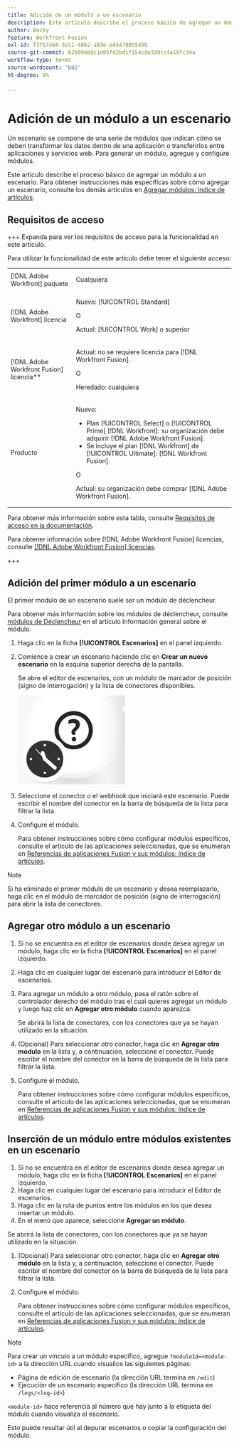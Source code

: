 ```yaml
---
title: Adición de un módulo a un escenario
description: Este artículo describe el proceso básico de agregar un módulo a un escenario.
author: Becky
feature: Workfront Fusion
exl-id: f3757468-3e11-4862-a83e-ed447805545b
source-git-commit: 62b09469c1d85fd2bd1f154cde339cc4a10fc34a
workflow-type: tm+mt
source-wordcount: '682'
ht-degree: 8%

---
```


# Adición de un módulo a un escenario

Un escenario se compone de una serie de módulos que indican cómo se deben transformar los datos dentro de una aplicación o transferirlos entre aplicaciones y servicios web. Para generar un módulo, agregue y configure módulos.

Este artículo describe el proceso básico de agregar un módulo a un escenario. Para obtener instrucciones más específicas sobre cómo agregar un escenario, consulte los demás artículos en [Agregar módulos: índice de artículos](/help/workfront-fusion/create-scenarios/add-modules/add-modules-toc.md).

## Requisitos de acceso

+++ Expanda para ver los requisitos de acceso para la funcionalidad en este artículo.

Para utilizar la funcionalidad de este artículo debe tener el siguiente acceso:

<table style="table-layout:auto">
 <col> 
 <col> 
 <tbody> 
  <tr> 
   <td role="rowheader">[!DNL Adobe Workfront] paquete</td> 
   <td> <p>Cualquiera</p> </td> 
  </tr> 
  <tr data-mc-conditions=""> 
   <td role="rowheader">[!DNL Adobe Workfront] licencia</td> 
   <td> <p>Nuevo: [!UICONTROL Standard]</p><p>O</p><p>Actual: [!UICONTROL Work] o superior</p> </td> 
  </tr> 
  <tr> 
   <td role="rowheader">[!DNL Adobe Workfront Fusion] licencia**</td> 
   <td>
   <p>Actual: no se requiere licencia para [!DNL Workfront Fusion].</p>
   <p>O</p>
   <p>Heredado: cualquiera </p>
   </td> 
  </tr> 
  <tr> 
   <td role="rowheader">Producto</td> 
   <td>
   <p>Nuevo:</p> <ul><li>Plan [!UICONTROL Select] o [!UICONTROL Prime] [!DNL Workfront]: su organización debe adquirir [!DNL Adobe Workfront Fusion].</li><li>Se incluye el plan [!DNL Workfront] de [!UICONTROL Ultimate]: [!DNL Workfront Fusion].</li></ul>
   <p>O</p>
   <p>Actual: su organización debe comprar [!DNL Adobe Workfront Fusion].</p>
   </td> 
  </tr>
 </tbody> 
</table>

Para obtener más información sobre esta tabla, consulte [Requisitos de acceso en la documentación](/help/workfront-fusion/references/licenses-and-roles/access-level-requirements-in-documentation.md).

Para obtener información sobre [!DNL Adobe Workfront Fusion] licencias, consulte [[!DNL Adobe Workfront Fusion] licencias](/help/workfront-fusion/set-up-and-manage-workfront-fusion/licensing-operations-overview/license-automation-vs-integration.md).

+++

## Adición del primer módulo a un escenario

El primer módulo de un escenario suele ser un módulo de déclencheur.

Para obtener más información sobre los módulos de déclencheur, consulte [módulos de Déclencheur](/help/workfront-fusion/get-started-with-fusion/understand-fusion/module-overview.md#trigger-modules) en el artículo Información general sobre el módulo.

1. Haga clic en la ficha **[!UICONTROL Escenarios]** en el panel izquierdo.
1. Comience a crear un escenario haciendo clic en **Crear un nuevo escenario** en la esquina superior derecha de la pantalla.

   Se abre el editor de escenarios, con un módulo de marcador de posición (signo de interrogación) y la lista de conectores disponibles.

   ![Módulo de marcador de posición](assets/placeholder-module.png)

1. Seleccione el conector o el webhook que iniciará este escenario. Puede escribir el nombre del conector en la barra de búsqueda de la lista para filtrar la lista.
1. Configure el módulo.

   Para obtener instrucciones sobre cómo configurar módulos específicos, consulte el artículo de las aplicaciones seleccionadas, que se enumeran en [Referencias de aplicaciones Fusion y sus módulos: índice de artículos](/help/workfront-fusion/references/apps-and-modules/apps-and-modules-toc.md).

>[!NOTE]
>
>Si ha eliminado el primer módulo de un escenario y desea reemplazarlo, haga clic en el módulo de marcador de posición (signo de interrogación) para abrir la lista de conectores.

## Agregar otro módulo a un escenario

1. Si no se encuentra en el editor de escenarios donde desea agregar un módulo, haga clic en la ficha **[!UICONTROL Escenarios]** en el panel izquierdo.
1. Haga clic en cualquier lugar del escenario para introducir el Editor de escenarios.
1. Para agregar un módulo a otro módulo, pasa el ratón sobre el controlador derecho del módulo tras el cual quieres agregar un módulo y luego haz clic en **Agregar otro módulo** cuando aparezca.

   Se abrirá la lista de conectores, con los conectores que ya se hayan utilizado en la situación.

1. (Opcional) Para seleccionar otro conector, haga clic en **Agregar otro módulo** en la lista y, a continuación, seleccione el conector. Puede escribir el nombre del conector en la barra de búsqueda de la lista para filtrar la lista.
1. Configure el módulo.

   Para obtener instrucciones sobre cómo configurar módulos específicos, consulte el artículo de las aplicaciones seleccionadas, que se enumeran en [Referencias de aplicaciones Fusion y sus módulos: índice de artículos](/help/workfront-fusion/references/apps-and-modules/apps-and-modules-toc.md).

## Inserción de un módulo entre módulos existentes en un escenario

1. Si no se encuentra en el editor de escenarios donde desea agregar un módulo, haga clic en la ficha **[!UICONTROL Escenarios]** en el panel izquierdo.
1. Haga clic en cualquier lugar del escenario para introducir el Editor de escenarios.
1. Haga clic en la ruta de puntos entre los módulos en los que desea insertar un módulo.
1. En el menú que aparece, seleccione **Agregar un módulo**.

Se abrirá la lista de conectores, con los conectores que ya se hayan utilizado en la situación.

1. (Opcional) Para seleccionar otro conector, haga clic en **Agregar otro módulo** en la lista y, a continuación, seleccione el conector. Puede escribir el nombre del conector en la barra de búsqueda de la lista para filtrar la lista.
1. Configure el módulo.

   Para obtener instrucciones sobre cómo configurar módulos específicos, consulte el artículo de las aplicaciones seleccionadas, que se enumeran en [Referencias de aplicaciones Fusion y sus módulos: índice de artículos](/help/workfront-fusion/references/apps-and-modules/apps-and-modules-toc.md).

>[!NOTE]
>
>Para crear un vínculo a un módulo específico, agregue `?moduleId=<module-id>` a la dirección URL cuando visualice las siguientes páginas:
>
>* Página de edición de escenario (la dirección URL termina en `/edit`)
>* Ejecución de un escenario específico (la dirección URL termina en `/logs/<log-id>`)
>
>`<module-id>` hace referencia al número que hay junto a la etiqueta del módulo cuando visualiza el escenario.
>
>Esto puede resultar útil al depurar escenarios o copiar la configuración del módulo.
